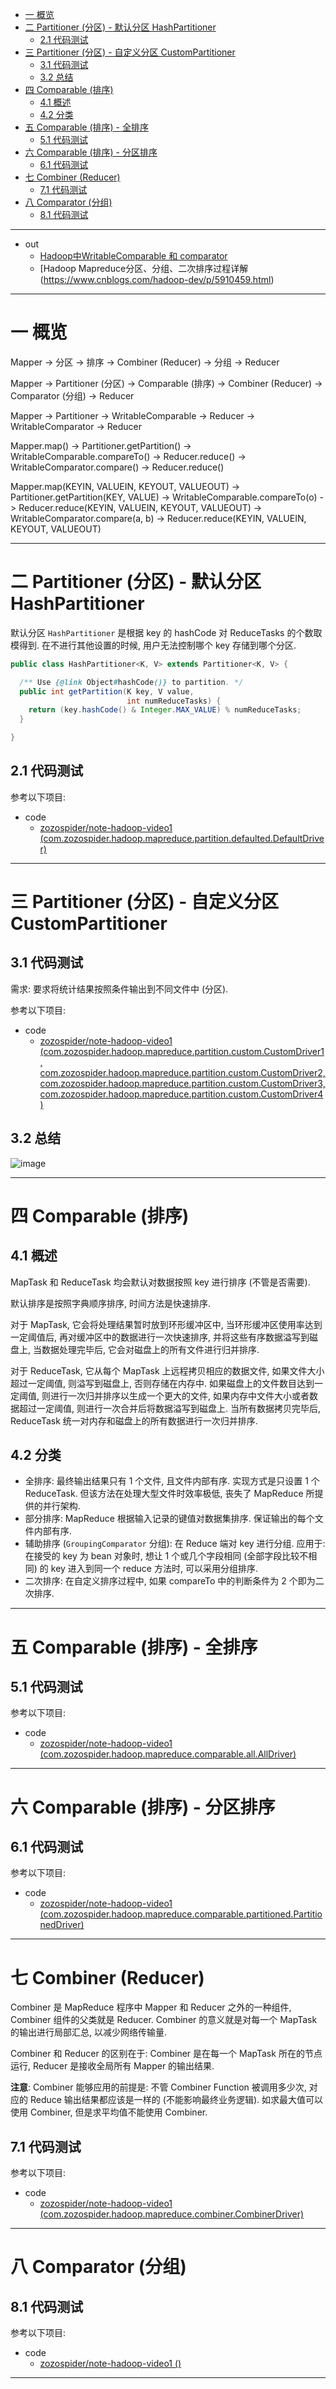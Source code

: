 
- [一 概览](#一-概览)
- [二 Partitioner (分区) - 默认分区 HashPartitioner](#二-partitioner-分区---默认分区-hashpartitioner)
    - [2.1 代码测试](#21-代码测试)
- [三 Partitioner (分区) - 自定义分区 CustomPartitioner](#三-partitioner-分区---自定义分区-custompartitioner)
    - [3.1 代码测试](#31-代码测试)
    - [3.2 总结](#32-总结)
- [四 Comparable (排序)](#四-comparable-排序)
    - [4.1 概述](#41-概述)
    - [4.2 分类](#42-分类)
- [五 Comparable (排序) - 全排序](#五-comparable-排序---全排序)
    - [5.1 代码测试](#51-代码测试)
- [六 Comparable (排序) - 分区排序](#六-comparable-排序---分区排序)
    - [6.1 代码测试](#61-代码测试)
- [七 Combiner (Reducer)](#七-combiner-reducer)
    - [7.1 代码测试](#71-代码测试)
- [八 Comparator (分组)](#八-comparator-分组)
    - [8.1 代码测试](#81-代码测试)

---

- out
  - [Hadoop中WritableComparable 和 comparator](https://www.cnblogs.com/robert-blue/p/4159434.html)
  - [Hadoop Mapreduce分区、分组、二次排序过程详解(https://www.cnblogs.com/hadoop-dev/p/5910459.html)

---

# 一 概览

Mapper -> 分区 -> 排序 -> Combiner (Reducer) -> 分组 -> Reducer

Mapper -> Partitioner (分区) -> Comparable (排序) -> Combiner (Reducer) -> Comparator (分组) -> Reducer

Mapper -> Partitioner -> WritableComparable -> Reducer -> WritableComparator -> Reducer

Mapper.map() -> Partitioner.getPartition() -> WritableComparable.compareTo() -> Reducer.reduce() -> WritableComparator.compare() -> Reducer.reduce()

Mapper.map(KEYIN, VALUEIN, KEYOUT, VALUEOUT) -> Partitioner.getPartition(KEY, VALUE) -> WritableComparable.compareTo(o) -> Reducer.reduce(KEYIN, VALUEIN, KEYOUT, VALUEOUT) -> WritableComparator.compare(a, b) -> Reducer.reduce(KEYIN, VALUEIN, KEYOUT, VALUEOUT)

---

# 二 Partitioner (分区) - 默认分区 HashPartitioner

默认分区 `HashPartitioner` 是根据 key 的 hashCode 对 ReduceTasks 的个数取模得到. 在不进行其他设置的时候, 用户无法控制哪个 key 存储到哪个分区.

```java
public class HashPartitioner<K, V> extends Partitioner<K, V> {

  /** Use {@link Object#hashCode()} to partition. */
  public int getPartition(K key, V value,
                          int numReduceTasks) {
    return (key.hashCode() & Integer.MAX_VALUE) % numReduceTasks;
  }

}
```

## 2.1 代码测试

参考以下项目:

- code
  - [zozospider/note-hadoop-video1 (com.zozospider.hadoop.mapreduce.partition.defaulted.DefaultDriver)](https://github.com/zozospider/note-hadoop-video1)

---

# 三 Partitioner (分区) - 自定义分区 CustomPartitioner

## 3.1 代码测试

需求: 要求将统计结果按照条件输出到不同文件中 (分区).

参考以下项目:

- code
  - [zozospider/note-hadoop-video1 (com.zozospider.hadoop.mapreduce.partition.custom.CustomDriver1, com.zozospider.hadoop.mapreduce.partition.custom.CustomDriver2, com.zozospider.hadoop.mapreduce.partition.custom.CustomDriver3, com.zozospider.hadoop.mapreduce.partition.custom.CustomDriver4)](https://github.com/zozospider/note-hadoop-video1)

## 3.2 总结

![image](https://github.com/zozospider/note/blob/master/data-system/Hadoop/Hadoop-video1-MapReduce%E6%A1%86%E6%9E%B6%E5%8E%9F%E7%90%86-Shuffle%E6%9C%BA%E5%88%B6/Partitioner%E5%88%86%E5%8C%BA%E6%80%BB%E7%BB%93.png?raw=true)

---

# 四 Comparable (排序)

## 4.1 概述

MapTask 和 ReduceTask 均会默认对数据按照 key 进行排序 (不管是否需要).

默认排序是按照字典顺序排序, 时间方法是快速排序.

对于 MapTask, 它会将处理结果暂时放到环形缓冲区中, 当环形缓冲区使用率达到一定阈值后, 再对缓冲区中的数据进行一次快速排序, 并将这些有序数据溢写到磁盘上, 当数据处理完毕后, 它会对磁盘上的所有文件进行归并排序.

对于 ReduceTask, 它从每个 MapTask 上远程拷贝相应的数据文件, 如果文件大小超过一定阈值, 则溢写到磁盘上, 否则存储在内存中. 如果磁盘上的文件数目达到一定阈值, 则进行一次归并排序以生成一个更大的文件, 如果内存中文件大小或者数据超过一定阈值, 则进行一次合并后将数据溢写到磁盘上. 当所有数据拷贝完毕后, ReduceTask 统一对内存和磁盘上的所有数据进行一次归并排序.

## 4.2 分类

- 全排序: 最终输出结果只有 1 个文件, 且文件内部有序. 实现方式是只设置 1 个 ReduceTask. 但该方法在处理大型文件时效率极低, 丧失了 MapReduce 所提供的并行架构.
- 部分排序: MapReduce 根据输入记录的键值对数据集排序. 保证输出的每个文件内部有序.
- 辅助排序 (`GroupingComparator` 分组): 在 Reduce 端对 key 进行分组. 应用于: 在接受的 key 为 bean 对象时, 想让 1 个或几个字段相同 (全部字段比较不相同) 的 key 进入到同一个 reduce 方法时, 可以采用分组排序.
- 二次排序: 在自定义排序过程中, 如果 compareTo 中的判断条件为 2 个即为二次排序.

---

# 五 Comparable (排序) - 全排序

## 5.1 代码测试

参考以下项目:

- code
  - [zozospider/note-hadoop-video1 (com.zozospider.hadoop.mapreduce.comparable.all.AllDriver)](https://github.com/zozospider/note-hadoop-video1)

---

# 六 Comparable (排序) - 分区排序

## 6.1 代码测试

参考以下项目:

- code
  - [zozospider/note-hadoop-video1 (com.zozospider.hadoop.mapreduce.comparable.partitioned.PartitionedDriver)](https://github.com/zozospider/note-hadoop-video1)

---

# 七 Combiner (Reducer)

Combiner 是 MapReduce 程序中 Mapper 和 Reducer 之外的一种组件, Combiner 组件的父类就是 Reducer. Combiner 的意义就是对每一个 MapTask 的输出进行局部汇总, 以减少网络传输量.

Combiner 和 Reducer 的区别在于: Combiner 是在每一个 MapTask 所在的节点运行, Reducer 是接收全局所有 Mapper 的输出结果.

__注意__: Combiner 能够应用的前提是: 不管 Combiner Function 被调用多少次, 对应的 Reduce 输出结果都应该是一样的 (不能影响最终业务逻辑). 如求最大值可以使用 Combiner, 但是求平均值不能使用 Combiner.

## 7.1 代码测试

参考以下项目:

- code
  - [zozospider/note-hadoop-video1 (com.zozospider.hadoop.mapreduce.combiner.CombinerDriver)](https://github.com/zozospider/note-hadoop-video1)

---

# 八 Comparator (分组)

## 8.1 代码测试

参考以下项目:

- code
  - [zozospider/note-hadoop-video1 ()](https://github.com/zozospider/note-hadoop-video1)

---
